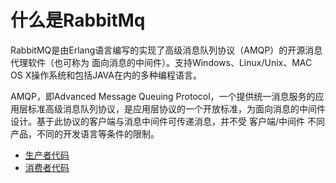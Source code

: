 # 什么是RabbitMq
 RabbitMQ是由Erlang语言编写的实现了高级消息队列协议（AMQP）的开源消息代理软件（也可称为 面向消息的中间件）。支持Windows、Linux/Unix、MAC OS X操作系统和包括JAVA在内的多种编程语言。

 AMQP，即Advanced Message Queuing Protocol，一个提供统一消息服务的应用层标准高级消息队列协议，是应用层协议的一个开放标准，为面向消息的中间件设计。基于此协议的客户端与消息中间件可传递消息，并不受 客户端/中间件 不同产品，不同的开发语言等条件的限制。
 
- [生产者代码](../../mq/src/rabbitMq/controllers/RabbitProductControllers.java)
- [消费者代码](../../mq/src/rabbitMq/controllers/RabbitCustomerControllers.java)
